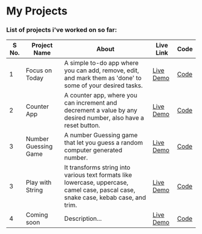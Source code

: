 # My Projects

### List of projects i've worked on so far: 

| S No. | Project Name       |About| Live Link          |Code|
|-------|---------------------|--------|--------------------|---|
| 1     | Focus on Today        |A simple to-do app where you can add, remove, edit, and mark them as 'done' to some of your desired tasks.| [Live Demo](https://focusontodaybyme.netlify.app/)   |[Code](./Projects/01_Focus-on-Today/)|
| 2     | Counter App   |A counter app, where you can increment and decrement a value by any desired number, also have a reset button.| [Live Demo](https://mycounterbash.netlify.app/)   |[Code](./Projects/04_Counter_project/)|
| 3     | Number Guessing Game    |A number Guessing game that let you guess a random computer generated number.| [Live Demo](https://guessthenumbash.netlify.app/)   |[Code](./Projects/05_Guess-the-Number/)|
| 3     | Play with String    |It transforms string into various text formats like lowercase, uppercase, camel case, pascal case, snake case, kebab case, and trim.| [Live Demo](https://playwithstringbash.netlify.app/)   |[Code](./Projects/06_String_Transformer/)|
|4| Coming soon|Description...|[Live Demo]()|[Code]()|
